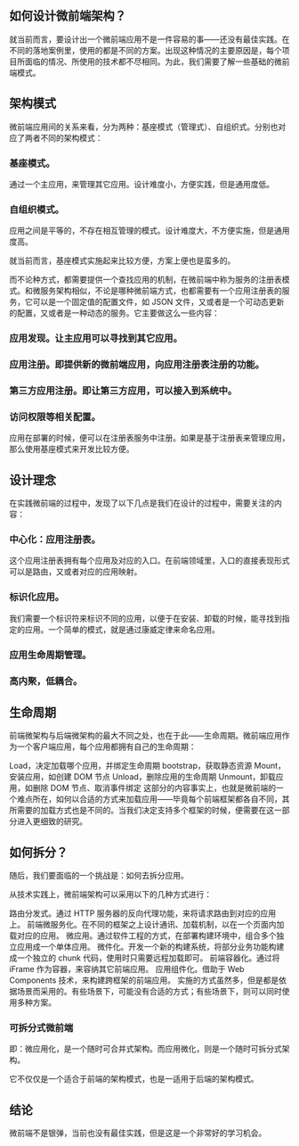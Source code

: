 ## 如何设计微前端架构？

就当前而言，要设计出一个微前端应用不是一件容易的事——还没有最佳实践。在不同的落地案例里，使用的都是不同的方案。出现这种情况的主要原因是，每个项目所面临的情况、所使用的技术都不尽相同。为此，我们需要了解一些基础的微前端模式。

## 架构模式

微前端应用间的关系来看，分为两种：基座模式（管理式）、自组织式。分别也对应了两者不同的架构模式：

### 基座模式。

通过一个主应用，来管理其它应用。设计难度小，方便实践，但是通用度低。

### 自组织模式。

应用之间是平等的，不存在相互管理的模式。设计难度大，不方便实施，但是通用度高。

就当前而言，基座模式实施起来比较方便，方案上便也是蛮多的。

而不论种方式，都需要提供一个查找应用的机制，在微前端中称为服务的注册表模式。和微服务架构相似，不论是哪种微前端方式，也都需要有一个应用注册表的服务，它可以是一个固定值的配置文件，如 JSON 文件，又或者是一个可动态更新的配置，又或者是一种动态的服务。它主要做这么一些内容：

### 应用发现。让主应用可以寻找到其它应用。
### 应用注册。即提供新的微前端应用，向应用注册表注册的功能。
### 第三方应用注册。即让第三方应用，可以接入到系统中。
### 访问权限等相关配置。


应用在部署的时候，便可以在注册表服务中注册。如果是基于注册表来管理应用，那么使用基座模式来开发比较方便。

## 设计理念

在实践微前端的过程中，发现了以下几点是我们在设计的过程中，需要关注的内容：

### 中心化：应用注册表。

这个应用注册表拥有每个应用及对应的入口。在前端领域里，入口的直接表现形式可以是路由，又或者对应的应用映射。
### 标识化应用。

我们需要一个标识符来标识不同的应用，以便于在安装、卸载的时候，能寻找到指定的应用。一个简单的模式，就是通过康威定律来命名应用。

### 应用生命周期管理。
### 高内聚，低耦合。

## 生命周期

前端微架构与后端微架构的最大不同之处，也在于此——生命周期。微前端应用作为一个客户端应用，每个应用都拥有自己的生命周期：

Load，决定加载哪个应用，并绑定生命周期
bootstrap，获取静态资源
Mount，安装应用，如创建 DOM 节点
Unload，删除应用的生命周期
Unmount，卸载应用，如删除 DOM 节点、取消事件绑定
这部分的内容事实上，也就是微前端的一个难点所在，如何以合适的方式来加载应用——毕竟每个前端框架都各自不同，其所需要的加载方式也是不同的。当我们决定支持多个框架的时候，便需要在这一部分进入更细致的研究。

## 如何拆分？

随后，我们要面临的一个挑战是：如何去拆分应用。

从技术实践上，微前端架构可以采用以下的几种方式进行：

路由分发式。通过 HTTP 服务器的反向代理功能，来将请求路由到对应的应用上。
前端微服务化。在不同的框架之上设计通讯、加载机制，以在一个页面内加载对应的应用。
微应用。通过软件工程的方式，在部署构建环境中，组合多个独立应用成一个单体应用。
微件化。开发一个新的构建系统，将部分业务功能构建成一个独立的 chunk 代码，使用时只需要远程加载即可。
前端容器化。通过将 iFrame 作为容器，来容纳其它前端应用。
应用组件化。借助于 Web Components 技术，来构建跨框架的前端应用。
实施的方式虽然多，但是都是依据场景而采用的。有些场景下，可能没有合适的方式；有些场景下，则可以同时使用多种方案。



### 可拆分式微前端

即：微应用化，是一个随时可合并式架构。而应用微化，则是一个随时可拆分式架构。

它不仅仅是一个适合于前端的架构模式，也是一适用于后端的架构模式。


## 结论

微前端不是银弹，当前也没有最佳实践，但是这是一个非常好的学习机会。
